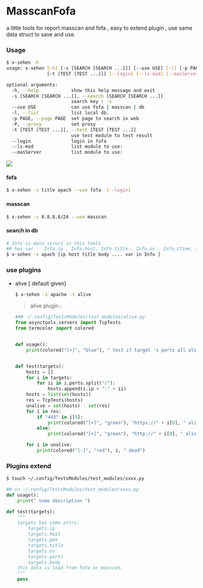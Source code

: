 # MasscanFofa
a little tools for report masscan and fofa , easy to extend plugin , use same data struct to save and use.



### Usage

```bash
$ x-sehen -h 
usage: x-sehen [-h] [-s [SEARCH [SEARCH ...]]] [--use USE] [-l] [-p PAGE] [-P]
               [-t [TEST [TEST ...]]] [--login] [--ls-mod] [--masServer]

optional arguments:
  -h, --help            show this help message and exit
  -s [SEARCH [SEARCH ...]], --search [SEARCH [SEARCH ...]]
                        search key : -s
  --use USE             can use fofa | masscan | db
  -l, --list            list local db.
  -p PAGE, --page PAGE  set page to search in web
  -P, --proxy           set proxy
  -t [TEST [TEST ...]], --test [TEST [TEST ...]]
                        use test module to test result
  --login               login in fofa
  --ls-mod              list module to use:
  --masServer           list module to use:

```

![](./use.png)



#### fofa

```bash
$ x-sehen -s title apach --use fofa  [--login]
```

#### masscan

```bash
$ x-sehen -s 8.8.8.8/24 --use masscan 
```

#### search in db

```bash
# Info is data struct in this tools
## has var :  Info.ip , Info.host, Info.title , Info.os , Info.ctime, Info.body
$ x-sehen -s apach [ip host title body .... var in Info ]
```



### use plugins

- alive [ default given]

  ```bash
  $ x-sehen -s apache -t alive 
  ```

  > alive plugin :

  ```python
  ### ~/.config/TestsModules/test_modules/alive.py
  from asynctools.servers import TcpTests
  from termcolor import colored
  
  
  def usage():
      print(colored("[+]", "blue"), " test if target 's ports all alive")
  
  
  def test(targets):
      hosts = []
      for i in targets:
          for ii in i.ports.split("/"):
              hosts.append(i.ip + ":" + ii)
      hosts = list(set(hosts))
      res = TcpTests(hosts)
      unalive = set(hosts) - set(res) 
      for i in res:
          if "443" in i[0]:
              print(colored("[+]", "green"), "https://" + i[0], " alive")
          else:
              print(colored("[+]", "green"), "http://" + i[0], " alive")
  
      for i in unalive:
          print(colored("[-]", "red"), i, " dead")
  
  ```

  

### Plugins extend



```bash
$ touch ~/.config/TestsModules/test_modules/xxxx.py

```

```python
## in ~/.config/TestsModules/test_modules/xxxx.py 
def usage():
    print(" some description ")

def test(targets):
    """
    targets has some attrs:
    	targets.ip
    	targets.host
    	targets.geo
    	targets.title
    	targets.os
    	targets.ports
    	targets.body
    this data is load from fofa or masscan.
    """
    pass
```

